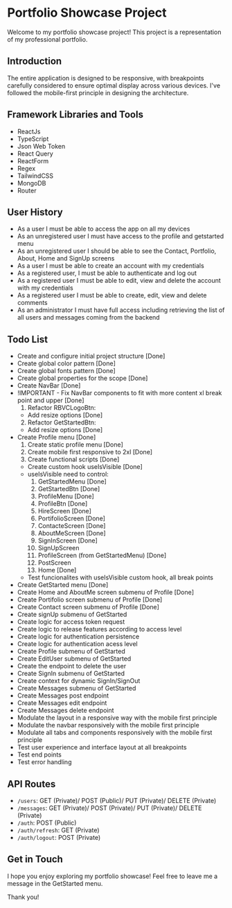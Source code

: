 # Portfolio Showcase Project

Welcome to my portfolio showcase project! This project is a representation of my professional portfolio.

## Introduction

The entire application is designed to be responsive, with breakpoints carefully considered to ensure optimal display across various devices. I've followed the mobile-first principle in designing the architecture.

## Framework Libraries and Tools

- ReactJs
- TypeScript
- Json Web Token
- React Query
- ReactForm
- Regex
- TailwindCSS
- MongoDB
- Router

## User History

- As a user I must be able to access the app on all my devices
- As an unregistered user I must have access to the profile and getstarted menu
- As an unregistered user I should be able to see the Contact, Portfolio, About, Home and SignUp screens
- As a user I must be able to create an account with my credentials
- As a registered user, I must be able to authenticate and log out
- As a registered user I must be able to edit, view and delete the account with my credentials
- As a registered user I must be able to create, edit, view and delete comments
- As an administrator I must have full access including retrieving the list of all users and messages coming from the backend

## Todo List

- Create and configure initial project structure [Done]
- Create global color pattern [Done]
- Create global fonts pattern [Done]
- Create global properties for the scope [Done]
- Create NavBar [Done]
- !IMPORTANT - Fix NavBar components to fit with more content xl break point and upper [Done]
  1.  Refactor RBVCLogoBtn:
    - Add resize options [Done]
  2.  Refactor GetStartedBtn:
    - Add resize options [Done]
- Create Profile menu [Done]
  1. Create static profile menu [Done]
  2. Create mobile first responsive to 2xl [Done]
  3. Create functional scripts [Done]
  - Create custom hook useIsVisible [Done]
  - useIsVisible need to control:
    1.  GetStartedMenu [Done]
    2.  GetStartedBtn [Done]
    3.  ProfileMenu [Done]
    4.  ProfileBtn [Done]
    5.  HireScreen [Done]
    6.  PortifolioScreen [Done]
    7.  ContacteScreen [Done]
    8.  AboutMeScreen [Done]
    9.  SignInScreen [Done]
    10. SignUpScreen
    11. ProfileScreen (from GetStartedMenu) [Done]
    12. PostScreen
    13. Home [Done]
  - Test funcionalites with useIsVisible custom hook, all break points
- Create GetStarted menu [Done]
- Create Home and AboutMe screen submenu of Profile [Done]
- Create Portifolio screen submenu of Profile [Done]
- Create Contact screen submenu of Profile [Done]
- Create signUp submenu of GetStarted
- Create logic for access token request
- Create logic to release features according to access level
- Create logic for authentication persistence
- Create logic for authentication acess level
- Create Profile submenu of GetStarted
- Create EditUser submenu of GetStarted
- Create the endpoint to delete the user
- Create SignIn submenu of GetStarted
- Create context for dynamic SignIn/SignOut
- Create Messages submenu of GetStarted
- Create Messages post endpoint
- Create Messages edit endpoint
- Create Messages delete endpoint
- Modulate the layout in a responsive way with the mobile first principle
- Modulate the navbar responsively with the mobile first principle
- Modulate all tabs and components responsively with the mobile first principle
- Test user experience and interface layout at all breakpoints
- Test end points
- Test error handling

## API Routes

- `/users`: GET (Private)/ POST (Public)/ PUT (Private)/ DELETE (Private)
- `/messages`: GET (Private)/ POST (Private)/ PUT (Private)/ DELETE (Private)
- `/auth`: POST (Public)
- `/auth/refresh`: GET (Private)
- `/auth/logout`: POST (Private)

## Get in Touch

I hope you enjoy exploring my portfolio showcase! Feel free to leave me a message in the GetStarted menu.

Thank you!
